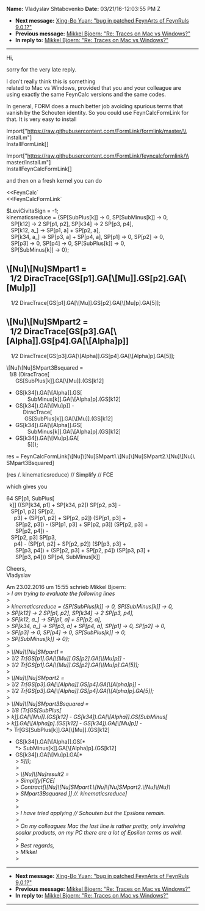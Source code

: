 **Name:** Vladyslav Shtabovenko
**Date:** 03/21/16-12:03:55 PM Z

  - **Next message:** [Xing-Bo Yuan: "bug in patched FeynArts of
    FeynRuls 9.0.1?"](1034.html)
  - **Previous message:** [Mikkel Bjoern: "Re: Traces on Mac vs
    Windows?"](1032.html)
  - **In reply to:** [Mikkel Bjoern: "Re: Traces on Mac vs
    Windows?"](1032.html)

-----

Hi,  

sorry for the very late reply.  

I don't really think this is something  
related to Mac vs Windows, provided that you and your colleague are  
using exactly the same FeynCalc versions and the same codes.  

In general, FORM does a much better job avoiding spurious terms that  
vanish by the Schouten identity. So you could use FeynCalcFormLink for  
that. It is very easy to install  

Import["https://raw.githubusercontent.com/FormLink/formlink/master/\\  
install.m"]  
InstallFormLink[]  

Import["https://raw.githubusercontent.com/FormLink/feyncalcformlink/\\  
master/install.m"]  
InstallFeynCalcFormLink[]  

and then on a fresh kernel you can do  

<<FeynCalc\`  
<<FeynCalcFormLink\`  

$LeviCivitaSign = -1;  
kinematicsreduce = {SP[SubPlus[k]] -\> 0,
SP[SubMinus[k]] -\> 0,  
   SP[k12] -\> 2 SP[p1, p2], SP[k34] -\> 2
SP[p3, p4],  
   SP[k12, a\_] -\> SP[p1, a] + SP[p2, a],  
   SP[k34, a\_] -\> SP[p3, a] + SP[p4, a],
SP[p1] -\> 0, SP[p2] -\> 0,  
   SP[p3] -\> 0, SP[p4] -\> 0,
SP[SubPlus[k]] -\> 0,  
   SP[SubMinus[k]] -\> 0};  

\\[Nu]\\[Nu]SMpart1 =  
  1/2
DiracTrace[GS[p1].GA[\\[Mu]].GS[p2].GA[\\[Mu]p]]
-  
   1/2
DiracTrace[GS[p1].GA[\\[Mu]].GS[p2].GA[\\[Mu]p].GA[5]];  

\\[Nu]\\[Nu]SMpart2 =  
  1/2
DiracTrace[GS[p3].GA[\\[Alpha]].GS[p4].GA[\\[Alpha]p]]
-  
   1/2
DiracTrace[GS[p3].GA[\\[Alpha]].GS[p4].GA[\\[Alpha]p].GA[5]];  

\\[Nu]\\[Nu]SMpart3Bsquared =  
  1/8 (DiracTrace[  
      GS[SubPlus[k]].GA[\\[Mu]].(GS[k12]
- GS[k34]).GA[\\[Alpha]].GS[  
        SubMinus[k]].GA[\\[Alpha]p].(GS[k12]
- GS[k34]).GA[\\[Mu]p]] -  
     DiracTrace[  
      GS[SubPlus[k]].GA[\\[Mu]].(GS[k12]
- GS[k34]).GA[\\[Alpha]].GS[  
        SubMinus[k]].GA[\\[Alpha]p].(GS[k12]
- GS[k34]).GA[\\[Mu]p].GA[  
        5]]);  

res =
FeynCalcFormLink[\\[Nu]\\[Nu]SMpart1.\\[Nu]\\[Nu]SMpart2.\\[Nu]\\[Nu]\\  
SMpart3Bsquared]  

(res /. kinematicsreduce) // Simplify // FCE  

which gives you  

64 SP[p1, SubPlus[  
  k]] ((SP[k34, p1] + SP[k34, p2]) SP[p2,
p3] -  
   SP[p1, p2] SP[p2,  
     p3] + (SP[p1, p2] + SP[p2, p2]) (SP[p1,
p3] +  
      SP[p2, p3]) - (SP[p1, p3] + SP[p2, p3])
(SP[p2, p3] +  
      SP[p2, p4]) -  
   SP[p2, p3] SP[p3,  
     p4] - (SP[p1, p2] + SP[p2, p2]) (SP[p3,
p3] +  
      SP[p3, p4]) + (SP[p2, p3] + SP[p2, p4])
(SP[p3, p3] +  
      SP[p3, p4])) SP[p4, SubMinus[k]]  

Cheers,  
Vladyslav  

Am 23.02.2016 um 15:55 schrieb Mikkel Bjoern:  
*\> I am trying to evaluate the following lines*  
*\>*  
*\> kinematicsreduce = {SP[SubPlus[k]] -\> 0,
SP[SubMinus[k]] -\> 0,*  
*\> SP[k12] -\> 2 SP[p1, p2], SP[k34] -\> 2
SP[p3, p4],*  
*\> SP[k12, a\_] -\> SP[p1, a] + SP[p2, a],*  
*\> SP[k34, a\_] -\> SP[p3, a] + SP[p4, a],
SP[p1] -\> 0, SP[p2] -\> 0,*  
*\> SP[p3] -\> 0, SP[p4] -\> 0,
SP[SubPlus[k]] -\> 0,*  
*\> SP[SubMinus[k]] -\> 0};*  
*\>*  
*\> \\[Nu]\\[Nu]SMpart1 =*  
*\> 1/2
Tr[GS[p1].GA[\\[Mu]].GS[p2].GA[\\[Mu]p]]
-*  
*\> 1/2
Tr[GS[p1].GA[\\[Mu]].GS[p2].GA[\\[Mu]p].GA[5]];*  
*\>*  
*\> \\[Nu]\\[Nu]SMpart2 =*  
*\> 1/2
Tr[GS[p3].GA[\\[Alpha]].GS[p4].GA[\\[Alpha]p]]
-*  
*\> 1/2
Tr[GS[p3].GA[\\[Alpha]].GS[p4].GA[\\[Alpha]p].GA[5]];*  
*\>*  
*\> \\[Nu]\\[Nu]SMpart3Bsquared =*  
*\> 1/8 (Tr[GS[SubPlus[*  
*\> k]].GA[\\[Mu]].(GS[k12] -
GS[k34]).GA[\\[Alpha]].GS[SubMinus[*  
*\> k]].GA[\\[Alpha]p].(GS[k12] -
GS[k34]).GA[\\[Mu]p]] -*  
*\>
Tr[GS[SubPlus[k]].GA[\\[Mu]].(GS[k12]
- GS[k34]).GA[\\[Alpha]].GS[*  
*\>
SubMinus[k]].GA[\\[Alpha]p].(GS[k12]
- GS[k34]).GA[\\[Mu]p].GA[*  
*\> 5]]);*  
*\>*  
*\> \\[Nu]\\[Nu]result2 =*  
*\> Simplify[FCE[*  
*\>
Contract[\\[Nu]\\[Nu]SMpart1.\\[Nu]\\[Nu]SMpart2.\\[Nu]\\[Nu]\\*  
*\> SMpart3Bsquared ]] //. kinematicsreduce]*  
*\>*  
*\>*  
*\> I have tried applying // Schouten but the Epsilons remain.*  
*\>*  
*\> On my colleagues Mac the last line is rather pretty, only involving
scalar products, on my PC there are a lot of Epsilon terms as well.*  
*\>*  
*\> Best regards,*  
*\> Mikkel*  
*\>*  

-----

  - **Next message:** [Xing-Bo Yuan: "bug in patched FeynArts of
    FeynRuls 9.0.1?"](1034.html)
  - **Previous message:** [Mikkel Bjoern: "Re: Traces on Mac vs
    Windows?"](1032.html)
  - **In reply to:** [Mikkel Bjoern: "Re: Traces on Mac vs
    Windows?"](1032.html)

-----

